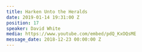 ```yaml
---
title: Harken Unto the Heralds
date: 2019-01-14 19:31:00 Z
position: 17
speaker: David White
media: https://www.youtube.com/embed/pdQ_KxOQsME
message_date: 2018-12-23 00:00:00 Z
---
```


